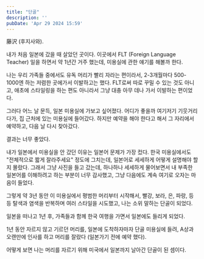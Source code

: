 ```yaml
---
title: "단골"
description: ''
pubDate: 'Apr 29 2024 15:59'
---
```


藤沢 (후지사와). 

내가 처음 일본에 갔을 때 살았던 곳이다.
이곳에서 FLT (Foreign Language Teacher) 일을 하면서 약 1년간 거주 했는데, 미용실에 관한 얘기를 해볼까 한다.

나는 우리 가족들 중에서도 유독 머리가 빨리 자라는 편이라서, 2-3개월마다 500-1000엔 하는 저렴한 곳에가서 이발하고는 했다. FLT로써 따로 꾸밀 수 있는 것도 아니고, 애초에 스타일링을 하는 편도 아니라서 그냥 대충 아무 데나 가서 이발하는 편이었다.

그러다 어느 날 문득, 일본 미용실에 가보고 싶어졌다. 어디가 좋을까 여기저기 기웃거리다가, 집 근처에 있는 미용실에 들어갔다. 하지만 예약을 해야 한다고 해서 그 자리에서 예약하고, 다음 날 다시 찾아갔다.

결과는 너무 좋았다. 

내가 일본에서 미용실을 안 갔던 이유는 일본어 문제가 가장 컸다. 한국 미용실에서도 "전체적으로 짧게 잘라주세요" 정도에 그치는데, 일본어로 세세하게 어떻게 설명해야 할지 몰랐다. 그래서 그냥 사진을 들고 갔는데, 하나하나 세세하게 물어보면서 내 부족한 일본어를 이해하려고 하는 부분이 너무 감사했고, 그냥 다음에도 계속 여기로 오자는 마음이 들었다.

그렇게 약 3년 동안 이 미용실에서 평범한 머리부터 시작해서, 빨강, 보라, 은, 파랑, 등등 탈색과 염색을 반복하며 여러 스타일을 시도했고, 나는 소위 말하는 단골이 되었다.

일본을 떠나고 1년 후, 가족들과 함께 한국 여행을 가면서 일본에도 들리게 되었다. 

1년 동안 자르지 않고 기르던 머리를, 일본에 도착하자마자 단골 미용실에 들려, A상과 오랜만에 인사를 하고 머리를 잘랐다 (일본가기 전에 예약 했다).

어떻게 보면 나는 머리를 자르기 위해 미국에서 일본까지 날아간 단골이 된 셈이다.
